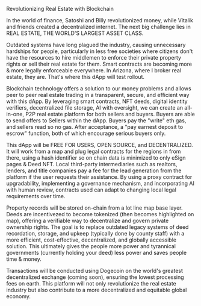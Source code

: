 
Revolutionizing Real Estate with Blockchain

In the world of finance, Satoshi and Billy revolutionized money, while Vitalik and friends created a decentralized internet. The next big challenge lies in REAL ESTATE, THE WORLD'S LARGEST ASSET CLASS. 

Outdated systems have long plagued the industry, causing unnecessary hardships for people, particularly in less free societies where citizens don't have the resources to hire middlemen to enforce their private property rights or sell their real estate for them. Smart contracts are becoming more & more legally enforceable everywhere. In Arizona, where I broker real estate, they are. That's where this dApp will test rollout. 

Blockchain technology offers a solution to our money problems and allows peer to peer real estate trading in a transparent, secure, and efficient way with this dApp. By leveraging smart contracts, NFT deeds, digital identity verifiers, decentralized file storage, AI with oversight, we can create an all-in-one, P2P real estate platform for both sellers and buyers. Buyers are able to send offers to Sellers within the dApp. Buyers pay the "write" eth gas, and sellers read so no gas. After acceptance, a "pay earnest deposit to escrow" function, both of which encourage serious buyers only.

This dApp will be FREE FOR USERS, OPEN SOURCE, and DECENTRALIZED. It will work from a map and plug legal contracts for the regions in from there, using a hash identifier so on chain data is minimized to only eSign pages & Deed NFT. Local third-party intermediaries such as realtors, lenders, and title companies pay a fee for the lead generation from the platform if the user requests their assistance. By using a proxy contract for upgradability, implementing a governance mechanism, and incorporating AI with human review, contracts used can adapt to changing local legal requirements over time. 

Property records will be stored on-chain from a lot line map base layer. Deeds are incentivezed to become tokenized (then becomes highlighted on map), offering a verifiable way to decentralize and govern private ownership rights. The goal is to replace outdated legacy systems of deed recordation, storage, and upkeep (typically done by county staff) with a more efficient, cost-effective, decentralized, and globally accessible solution. This ultimately gives the people more power and tyrannical governments (currently holding your deed) less power and saves people time & money.

Transactions will be conducted using Dogecoin on the world's greatest decentralized exchange (coming soon), ensuring the lowest processing fees on earth. This platform will not only revolutionize the real estate industry but also contribute to a more decentralized and equitable global economy.



